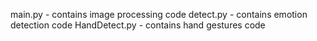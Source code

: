 main.py - contains image processing code 
detect.py - contains emotion detection code
HandDetect.py - contains hand gestures code 
